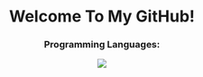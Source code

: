 <h1 align="center">Welcome To My GitHub!</h1>



<h3 align="center"> Programming Languages: </h3>
<p align="center">
  <a href="https://skillicons.dev">
    <img src="https://skillicons.dev/icons?i=js,java,cs,c,py,html,css" />
  </a>
</p>
